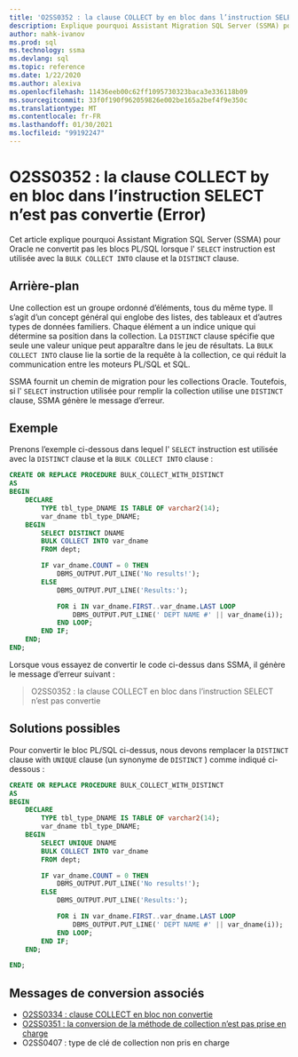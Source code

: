 ```yaml
---
title: 'O2SS0352 : la clause COLLECT by en bloc dans l’instruction SELECT n’est pas convertie (Error)'
description: Explique pourquoi Assistant Migration SQL Server (SSMA) pour Oracle ne convertit pas les blocs PL/SQL lorsque l’instruction SELECT est utilisée avec la clause COLLECT by en bloc et la clause DISTINCT.
author: nahk-ivanov
ms.prod: sql
ms.technology: ssma
ms.devlang: sql
ms.topic: reference
ms.date: 1/22/2020
ms.author: alexiva
ms.openlocfilehash: 11436eeb00c62ff1095730323baca3e336118b09
ms.sourcegitcommit: 33f0f190f962059826e002be165a2bef4f9e350c
ms.translationtype: MT
ms.contentlocale: fr-FR
ms.lasthandoff: 01/30/2021
ms.locfileid: "99192247"
---
```

# <a name="o2ss0352-bulk-collect-into-clause-in-select-statement-not-converted-error"></a>O2SS0352 : la clause COLLECT by en bloc dans l’instruction SELECT n’est pas convertie (Error)

Cet article explique pourquoi Assistant Migration SQL Server (SSMA) pour Oracle ne convertit pas les blocs PL/SQL lorsque l' `SELECT` instruction est utilisée avec la `BULK COLLECT INTO` clause et la `DISTINCT` clause.

## <a name="background"></a>Arrière-plan

Une collection est un groupe ordonné d’éléments, tous du même type. Il s’agit d’un concept général qui englobe des listes, des tableaux et d’autres types de données familiers. Chaque élément a un indice unique qui détermine sa position dans la collection. La `DISTINCT` clause spécifie que seule une valeur unique peut apparaître dans le jeu de résultats. La `BULK COLLECT INTO` clause lie la sortie de la requête à la collection, ce qui réduit la communication entre les moteurs PL/SQL et SQL.

SSMA fournit un chemin de migration pour les collections Oracle. Toutefois, si l' `SELECT` instruction utilisée pour remplir la collection utilise une `DISTINCT` clause, SSMA génère le message d’erreur.

## <a name="example"></a>Exemple

Prenons l’exemple ci-dessous dans lequel l' `SELECT` instruction est utilisée avec la `DISTINCT` clause et la `BULK COLLECT INTO` clause :

```sql
CREATE OR REPLACE PROCEDURE BULK_COLLECT_WITH_DISTINCT
AS
BEGIN
    DECLARE
        TYPE tbl_type_DNAME IS TABLE OF varchar2(14);
        var_dname tbl_type_DNAME;
    BEGIN
        SELECT DISTINCT DNAME
        BULK COLLECT INTO var_dname
        FROM dept;

        IF var_dname.COUNT = 0 THEN
            DBMS_OUTPUT.PUT_LINE('No results!');
        ELSE
            DBMS_OUTPUT.PUT_LINE('Results:');

            FOR i IN var_dname.FIRST..var_dname.LAST LOOP
                DBMS_OUTPUT.PUT_LINE(' DEPT NAME #' || var_dname(i));
            END LOOP;
        END IF;
    END;
END;
```

Lorsque vous essayez de convertir le code ci-dessus dans SSMA, il génère le message d’erreur suivant :

> O2SS0352 : la clause COLLECT en bloc dans l’instruction SELECT n’est pas convertie

## <a name="possible-remedies"></a>Solutions possibles

Pour convertir le bloc PL/SQL ci-dessus, nous devons remplacer la `DISTINCT` clause with `UNIQUE` clause (un synonyme de `DISTINCT` ) comme indiqué ci-dessous :

```sql
CREATE OR REPLACE PROCEDURE BULK_COLLECT_WITH_DISTINCT
AS
BEGIN
    DECLARE
        TYPE tbl_type_DNAME IS TABLE OF varchar2(14);
        var_dname tbl_type_DNAME;
    BEGIN
        SELECT UNIQUE DNAME
        BULK COLLECT INTO var_dname
        FROM dept;

        IF var_dname.COUNT = 0 THEN
            DBMS_OUTPUT.PUT_LINE('No results!');
        ELSE
            DBMS_OUTPUT.PUT_LINE('Results:');

            FOR i IN var_dname.FIRST..var_dname.LAST LOOP
                DBMS_OUTPUT.PUT_LINE(' DEPT NAME #' || var_dname(i));
            END LOOP;
        END IF;
    END;

END;
```

## <a name="related-conversion-messages"></a>Messages de conversion associés

* [O2SS0334 : clause COLLECT en bloc non convertie](o2ss0334.md)
* [O2SS0351 : la conversion de la méthode de collection n’est pas prise en charge](o2ss0351.md)
* O2SS0407 : type de clé de collection non pris en charge
